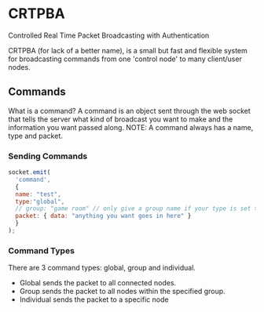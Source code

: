 # CRTPBA
Controlled Real Time Packet Broadcasting with Authentication

CRTPBA (for lack of a better name), is a small but fast and flexible system for broadcasting commands from one 'control node' to many client/user nodes.

## Commands
What is a command?
A command is an object sent through the web socket that tells the server what kind of broadcast you want to make and the information you want passed along.
NOTE: A command always has a name, type and packet.

### Sending Commands
```js
socket.emit(
  'command',
  {
  name: "test",
  type:"global",
  // group: "game room" // only give a group name if your type is set to group, otherwise it will be disregarded
  packet: { data: "anything you want goes in here" }
  }
);
```

### Command Types
There are 3 command types: global, group and individual.
- Global sends the packet to all connected nodes.
- Group sends the packet to all nodes within the specified group.
- Individual sends the packet to a specific node

